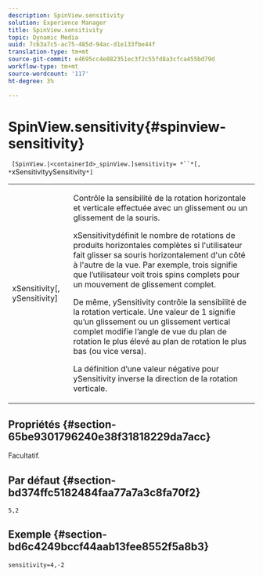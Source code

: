 ```yaml
---
description: SpinView.sensitivity
solution: Experience Manager
title: SpinView.sensitivity
topic: Dynamic Media
uuid: 7c63a7c5-ac75-485d-94ac-d1e133fbe44f
translation-type: tm+mt
source-git-commit: e4695cc4e882351ec3f2c55fd8a3cfca455bd79d
workflow-type: tm+mt
source-wordcount: '117'
ht-degree: 3%

---
```



# SpinView.sensitivity{#spinview-sensitivity}

` [SpinView.|<containerId>_spinView.]sensitivity= *``*[, *`xSensitivityySensitivity`*]`

<table id="table_18D47E7C6A2D4D68B94225CB621D5F7C"> 
 <tbody> 
  <tr> 
   <td colname="col1"> <p> <span class="codeph"><span class="varname"> xSensitivity</span>[,  <span class="varname"> ySensitivity</span>]</span> </p> </td> 
   <td colname="col2"> <p> Contrôle la sensibilité de la rotation horizontale et verticale effectuée avec un glissement ou un glissement de la souris. </p> <p> <span class="codeph"> </span> xSensitivitydéfinit le nombre de rotations de produits horizontales complètes si l'utilisateur fait glisser sa souris horizontalement d'un côté à l'autre de la vue. Par exemple, trois signifie que l’utilisateur voit trois spins complets pour un mouvement de glissement complet. </p> <p>De même, <span class="codeph"> ySensitivity</span> contrôle la sensibilité de la rotation verticale. Une valeur de 1 signifie qu’un glissement ou un glissement vertical complet modifie l’angle de vue du plan de rotation le plus élevé au plan de rotation le plus bas (ou vice versa). </p> <p>La définition d’une valeur négative pour <span class="codeph"> ySensitivity</span> inverse la direction de la rotation verticale. </p> </td> 
  </tr> 
 </tbody> 
</table>

## Propriétés {#section-65be9301796240e38f31818229da7acc}

Facultatif.

## Par défaut {#section-bd374ffc5182484faa77a7a3c8fa70f2}

`5,2`

## Exemple {#section-bd6c4249bccf44aab13fee8552f5a8b3}

`sensitivity=4,-2`
